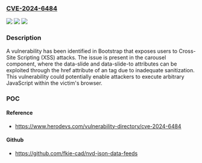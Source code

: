 ### [CVE-2024-6484](https://cve.mitre.org/cgi-bin/cvename.cgi?name=CVE-2024-6484)
![](https://img.shields.io/static/v1?label=Product&message=Bootstrap&color=blue)
![](https://img.shields.io/static/v1?label=Version&message=2.0.0%3C%3D%203.4.1%20&color=brighgreen)
![](https://img.shields.io/static/v1?label=Vulnerability&message=CWE-79%20Improper%20Neutralization%20of%20Input%20During%20Web%20Page%20Generation%20(XSS%20or%20'Cross-site%20Scripting')&color=brighgreen)

### Description

A vulnerability has been identified in Bootstrap that exposes users to Cross-Site Scripting (XSS) attacks. The issue is present in the carousel component, where the data-slide and data-slide-to attributes can be exploited through the href attribute of an <a> tag due to inadequate sanitization. This vulnerability could potentially enable attackers to execute arbitrary JavaScript within the victim's browser.

### POC

#### Reference
- https://www.herodevs.com/vulnerability-directory/cve-2024-6484

#### Github
- https://github.com/fkie-cad/nvd-json-data-feeds

